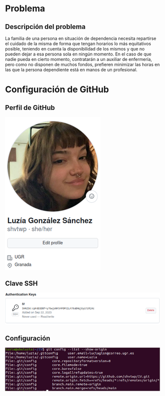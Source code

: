 # Problema

## Descripción del problema

La familia de una persona en situación de dependencia necesita repartirse el cuidado de la misma de forma que tengan horarios lo más equitativos posible, teniendo en cuenta la disponibilidad de los mismos y que no pueden dejar a esa persona sola en ningún momento. En el caso de que nadie pueda en cierto momento, contratarán a un auxiliar de enfermería, pero como no disponen de muchos fondos, prefieren minimizar las horas en las que la persona dependiente está en manos de un profesional.

# Configuración de GitHub

## Perfil de GitHub

![Profile Picture](doc/pfp.png)

## Clave SSH

![SSH Key](doc/sshkey.png)

## Configuración

![Configuración GH](doc/capturaiv.png)
